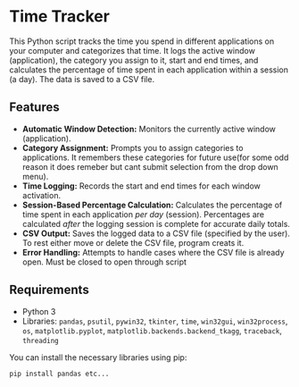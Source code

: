 # Time Tracker

This Python script tracks the time you spend in different applications on your computer and categorizes that time. It logs the active window (application), 
the category you assign to it, start and end times, and calculates the percentage of time spent in each application within a session (a day).  The data is saved to a CSV file.

## Features

*   **Automatic Window Detection:** Monitors the currently active window (application).
*   **Category Assignment:** Prompts you to assign categories to applications.  It remembers these categories for future use(for some odd reason it does remeber but cant submit selection from the drop down menu).
*   **Time Logging:** Records the start and end times for each window activation.
*   **Session-Based Percentage Calculation:** Calculates the percentage of time spent in each application *per day* (session).  Percentages are calculated *after* the logging session is complete for accurate daily totals.
*   **CSV Output:** Saves the logged data to a CSV file (specified by the user). To rest either move or delete the CSV file, program creats it.
*   **Error Handling:** Attempts to handle cases where the CSV file is already open. Must be closed to open through script

## Requirements

*   Python 3
*   Libraries: `pandas`, `psutil`, `pywin32`, `tkinter`, `time`, `win32gui`, `win32process`, `os`, `matplotlib.pyplot`, `matplotlib.backends.backend_tkagg`, `traceback`, `threading`

You can install the necessary libraries using pip:

```bash
pip install pandas etc...
```
